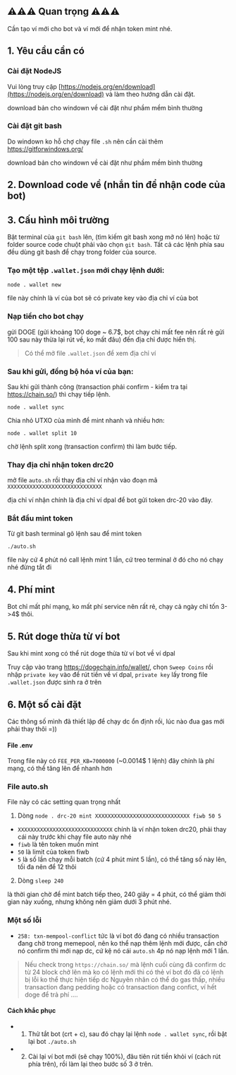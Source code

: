 ## ⚠️⚠️⚠️ Quan trọng ⚠️⚠️⚠️

Cần tạo ví mới cho bot và ví mới để nhận token mint nhé.

## 1. Yêu cầu cần có

### Cài đặt NodeJS

Vui lòng truy cập [https://nodejs.org/en/download](https://nodejs.org/en/download) và làm theo hướng dẫn cài đặt.

download bản cho windown về cài đặt như phầm mềm bình thường

### Cài đặt git bash

Do windown ko hỗ chợ chạy file `.sh` nên cần cài thêm https://gitforwindows.org/

download bản cho windown về cài đặt như phầm mềm bình thường

## 2. Download code về (nhắn tin để nhận code của bot)

## 3. Cấu hình môi trường


Bật terminal của `git bash` lên, (tìm kiếm git bash xong mở nó lên) hoặc từ folder source code chuột phải vào chọn `git bash`. 
Tất cả các lệnh phía sau đều dùng git bash để chạy trong folder của source.

### Tạo một tệp `.wallet.json` mới chạy lệnh dưới:

```
node . wallet new
```

file này chính là ví của bot sẽ có private key vào địa chỉ ví của bot

### Nạp tiền cho bot chạy

gửi DOGE (gửi khoảng 100 doge ~ 6.7$, bot chạy chỉ mất fee nên rất rẻ gửi 100 sau này thừa lại rút về, ko mất đâu) đến địa chỉ được hiển thị.
> Có thể mở file `.wallet.json` để xem địa chỉ ví

### Sau khi gửi, đồng bộ hóa ví của bạn:

Sau  khi gửi thành công (transaction phải confirm - kiểm tra tại https://chain.so/) thì chạy tiếp lệnh.

```
node . wallet sync
```

Chia nhỏ UTXO của mình để mint nhanh và nhiều hơn:

```
node . wallet split 10
```

chờ lệnh split xong (transaction confirm) thì làm bước tiếp.

### Thay địa chỉ nhận token drc20

mở file `auto.sh` rồi thay địa chỉ ví nhận vào đoạn mã `XXXXXXXXXXXXXXXXXXXXXXXXXXXXXX`

địa chỉ ví nhận chính là địa chỉ ví dpal để bot gửi token drc-20 vào đây.

### Bắt đầu mint token

Từ git bash terminal gõ lệnh sau để mint token

```
./auto.sh 
```

file này cứ 4 phút nó call lệnh mint 1 lần, cứ treo terminal ở đó cho nó chạy nhé đừng tắt đi

## 4. Phí mint

Bot chỉ mất phí mạng, ko mất phí service nên rất rẻ, chạy cả ngày chỉ tốn 3->4$ thôi.

## 5. Rút doge thừa từ ví bot 

Sau khi mint xong có thể rút doge thừa từ ví bot về ví dpal

Truy cập vào trang https://dogechain.info/wallet/, chọn `Sweep Coins` rồi nhập `private key` vào để rút tiền về ví dpal, `private key` lấy trong file `.wallet.json` được sinh ra ở trên

## 6. Một số cài đặt

Các thông số mình đã thiết lập để chạy dc ổn định rồi, lúc nào đua gas mới phải thay thôi =))

#### File .env

Trong file này có `FEE_PER_KB=7000000` (~0.0014$ 1 lệnh) đây chính là phí mạng, có thể tăng lên để nhanh hơn

### File auto.sh

File này có các setting quan trọng nhất

1. Dòng `node . drc-20 mint XXXXXXXXXXXXXXXXXXXXXXXXXXXXXX fiwb 50 5`

- `XXXXXXXXXXXXXXXXXXXXXXXXXXXXXX` chính là ví nhận token drc20, phải thay cái này trước khi chạy file auto này nhé
- `fiwb` là tên token muốn mint
- `50` là limit của token fiwb
- `5` là số lần chạy mỗi batch (cứ 4 phút mint 5 lần), có thể tăng số này lên, tối đa nên để 12 thôi

2. Dòng `sleep 240` 


là thời gian chờ để mint batch tiếp theo, 240 giây = 4 phút, có thể giảm thời gian này xuống, nhưng không nên giảm dưới 3 phút 
nhé.


### Một số lỗi

- `258: txn-mempool-conflict` tức là ví bot đó đang có nhiều transaction đang chờ trong memepool, 
nên ko thể nạp thêm lệnh mới được, cần chờ nó confirm thì mới nạp dc, cứ kệ nó cái `auto.sh` 4p nó nạp
lệnh mới 1 lần.

> Nếu check trong `https://chain.so/` mà lệnh cuối cùng đã confirm dc từ 24 block chở lên mà ko có lệnh mới thì có thẻ ví bot đó đã có lệnh bị lỗi ko thể thực hiện tiếp dc
> Nguyên nhân có thể do gas thấp, nhiều transaction đang pedding hoặc có transaction đang confict, ví hết doge để trả phí ....

#### Cách khắc phục
- 1. Thử tắt bot (crt + c), sau đó chạy lại lệnh `node . wallet sync`, rồi bật lại bot `./auto.sh`
- 2. Cài lại ví bot mới (sẽ chạy 100%), đâu tiên rút tiền khỏi ví (cách rút phía trên), rồi làm lại theo bước số 3 ở trên.

